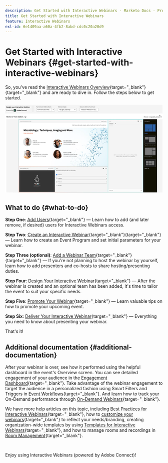 ```yaml
---
description: Get Started with Interactive Webinars - Marketo Docs - Product Documentation
title: Get Started with Interactive Webinars
feature: Interactive Webinars
exl-id: 6e1409aa-a60a-4fb2-8abd-cdc0c20a20d9
---
```

# Get Started with Interactive Webinars {#get-started-with-interactive-webinars} 

So, you've read the [Interactive Webinars Overview](/help/marketo/product-docs/demand-generation/events/interactive-webinars/interactive-webinars-overview.md){target="_blank"}{target="_blank"} and are ready to dive in. Follow the steps below to get started.

   ![](assets/get-started-with-interactive-webinars-1.png)

## What to do {#what-to-do}

**Step One**: [Add Users](/help/marketo/product-docs/demand-generation/events/interactive-webinars/user-and-license-management.md#add-a-user){target="_blank"} &mdash; Learn how to add (and later remove, if desired) users for Interactive Webinars access.

**Step Two**: [Create an Interactive Webinar](/help/marketo/product-docs/demand-generation/events/interactive-webinars/create-an-interactive-webinar.md){target="_blank"}{target="_blank"} &mdash; Learn how to create an Event Program and set initial parameters for your webinar.

**Step Three (optional)**: [Add a Webinar Team](/help/marketo/product-docs/demand-generation/events/interactive-webinars/add-a-webinar-team.md){target="_blank"}{target="_blank"} &mdash; If you're not planning to host the webinar by yourself, learn how to add presenters and co-hosts to share hosting/presenting duties.

**Step Four**: [Design Your Interactive Webinar](/help/marketo/product-docs/demand-generation/events/interactive-webinars/designing-interactive-webinars.md){target="_blank"} &mdash; After the webinar is created and an optional team has been added, it's time to tailor the event to suit your specific needs.

**Step Five**: [Promote Your Webinar](/help/marketo/product-docs/demand-generation/events/interactive-webinars/promoting-an-interactive-webinar.md){target="_blank"} &mdash; Learn valuable tips on how to promote your upcoming event.

**Step Six**: [Deliver Your Interactive Webinar](/help/marketo/product-docs/demand-generation/events/interactive-webinars/deliver-an-interactive-webinar.md){target="_blank"} &mdash; Everything you need to know about presenting your webinar.

That's it! 

## Additional documentation {#additional-documentation} 

After your webinar is over, see how it performed using the helpful dashboard in the event's Overview screen. You can see detailed engagement of your audience in the [Engagement Dashboard](/help/marketo/product-docs/demand-generation/events/interactive-webinars/engagement-dashboard.md){target="_blank"}. Take advantage of the webinar engagement to target the audience in a personalized fashion using Smart Filters and Triggers in [Event Workflows](/help/marketo/product-docs/demand-generation/events/interactive-webinars/event-workflows.md){target="_blank"}. And learn how to track your On-Demand performance through [On-Demand Webinars](/help/marketo/product-docs/demand-generation/events/interactive-webinars/on-demand-webinars.md){target="_blank"}.

We have more help articles on this topic, including [Best Practices for Interactive Webinars](/help/marketo/product-docs/demand-generation/events/interactive-webinars/best-practices-for-interactive-webinars.md){target="_blank"}, how to [customize your webinars](/help/marketo/product-docs/demand-generation/events/interactive-webinars/customization.md){target="_blank"} to reflect your needs/branding, creating organization-wide templates by using [Templates for Interactive Webinars](/help/marketo/product-docs/demand-generation/events/interactive-webinars/templates.md){target="_blank"}, and how to manage rooms and recordings in [Room Management](/help/marketo/product-docs/demand-generation/events/interactive-webinars/room-management.md){target="_blank"}.

&nbsp;

Enjoy using Interactive Webinars (powered by Adobe Connect)!
